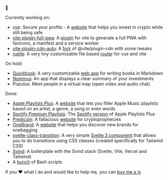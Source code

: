 👋

Currently working on:

- syp: Secure your profits - A [website](https://syp.tech) that helps you invest in crypto while still being safe
- [vite-plugin-full-pwa](https://github.com/gawlk/vite-plugin-full-pwa): A [plugin](https://www.npmjs.com/package/vite-plugin-full-pwa) for vite to generate a full PWA with favicons, a manifest and a service worker 
- [vite-plugin-cdn-auto](https://github.com/gawlk/vite-plugin-cdn-auto): A [fork](https://www.npmjs.com/package/vite-plugin-cdn-auto) of @vite/plugin-cdn with some tweaks
- [ruelle](https://github.com/gawlk/ruelle): A very tiny customizable file based [router](https://www.npmjs.com/package/ruelle) for vue and vite

On hold:

- [Quickbook](https://github.com/quickbookio): A very customizable [web app](https://quickbook.io/) for writing books in Markdown
- [Nummus](https://github.com/gawlk/nummus): An app that displays a clear summary of your investments
- Populus: Meet people in a virtual map (open video and audio chat)

Done:

- [Apple Playlists Plus](https://github.com/gawlk/apple-playlists-plus): A [website](https://apple-playlists-plus.gawlk.workers.dev/) that lets you filter Apple Music playlists based on an artist, a genre, a song or even words
- [Spotify Premium Playlists](https://github.com/gawlk/spotify-premium-playlists): The [Spotify version](https://spotify-premium-playlists.gawlk.workers.dev/) of Apple Playlists Plus
- [Predicoin](https://github.com/gawlk/predicoin): A fallacious [website](https://predicoin.gawlk.workers.dev) for cryptoprophecies
- [OneBrand](https://github.com/gawlk/onebrand): A [website](https://onebrand.vercel.app/) that helps you discover new brands for onebagging
- [svelte-class-transition](https://github.com/gawlk/svelte-class-transition): A very simple [Svelte 3 component](https://www.npmjs.com/package/svelte-class-transition) that allows you to do transitions using CSS classes (created specifically for Tailwind CSS)
- [Svind](https://github.com/gawlk/svind): A boilerplate with the Svind stack (Svelte, Vite, Vercel and Tailwind)
- A [bunch](https://github.com/gawlk?tab=repositories&q=&type=&language=shell) of Bash scripts

If you ❤️ what I do and would like to help me, you can [buy me a ☕️](https://www.buymeacoffee.com/gawlk)
